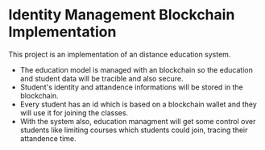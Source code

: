 # Identity Management Blockchain Implementation

This project is an implementation of an distance education system.  
- The education model is managed with an blockchain so the education and student data will be tracible and also secure.  
- Student's identity and attandence informations will be stored in the blockchain.  
- Every student has an id which is based on a blockchain wallet and they will use it for joining the classes.  
- With the system also, education managment will get some control over students like limiting courses which students could join, tracing their attandence time.